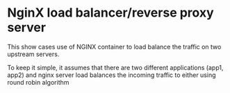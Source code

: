 # NginX load balancer/reverse proxy server

This show cases use of NGINX container to load balance the traffic on two upstream servers. 

To keep it simple, it assumes that there are two different applications (app1, app2) and nginx server load balances the incoming traffic to either using round robin algorithm




